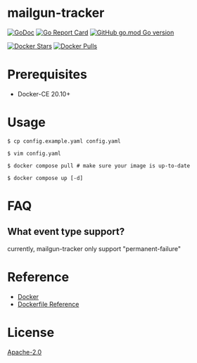 # mailgun-tracker

[![GoDoc](https://godoc.org/github.com/guessi/mailgun-tracker?status.svg)](https://godoc.org/github.com/guessi/mailgun-tracker)
[![Go Report Card](https://goreportcard.com/badge/github.com/guessi/mailgun-tracker)](https://goreportcard.com/report/github.com/guessi/mailgun-tracker)
[![GitHub go.mod Go version](https://img.shields.io/github/go-mod/go-version/guessi/mailgun-tracker)](https://github.com/guessi/mailgun-tracker/blob/master/go.mod)

[![Docker Stars](https://img.shields.io/docker/stars/guessi/mailgun-tracker.svg)](https://hub.docker.com/r/guessi/mailgun-tracker/)
[![Docker Pulls](https://img.shields.io/docker/pulls/guessi/mailgun-tracker.svg)](https://hub.docker.com/r/guessi/mailgun-tracker/)


# Prerequisites

- Docker-CE 20.10+

# Usage

    $ cp config.example.yaml config.yaml

    $ vim config.yaml

    $ docker compose pull # make sure your image is up-to-date

    $ docker compose up [-d]

# FAQ

## What event type support?

currently, mailgun-tracker only support "permanent-failure"

# Reference

- [Docker](https://www.docker.com)
- [Dockerfile Reference](https://docs.docker.com/engine/reference/builder/)

# License

[Apache-2.0](LICENSE)
